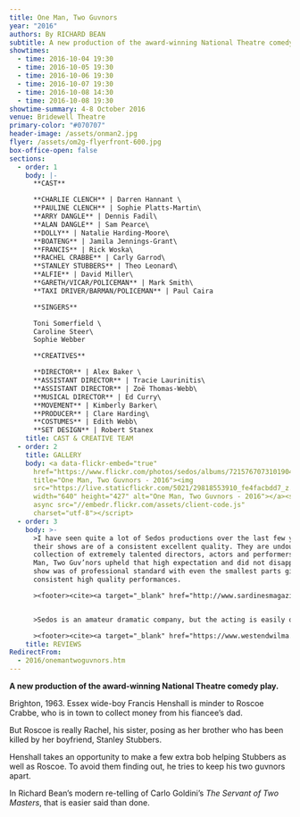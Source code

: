 ```yaml
---
title: One Man, Two Guvnors
year: "2016"
authors: By RICHARD BEAN
subtitle: A new production of the award-winning National Theatre comedy play
showtimes:
  - time: 2016-10-04 19:30
  - time: 2016-10-05 19:30
  - time: 2016-10-06 19:30
  - time: 2016-10-07 19:30
  - time: 2016-10-08 14:30
  - time: 2016-10-08 19:30
showtime-summary: 4-8 October 2016
venue: Bridewell Theatre
primary-color: "#070707"
header-image: /assets/onman2.jpg
flyer: /assets/om2g-flyerfront-600.jpg
box-office-open: false
sections:
  - order: 1
    body: |-
      **CAST**

      **CHARLIE CLENCH** | Darren Hannant \
      **PAULINE CLENCH** | Sophie Platts-Martin\
      **ARRY DANGLE** | Dennis Fadil\
      **ALAN DANGLE** | Sam Pearce\
      **DOLLY** | Natalie Harding-Moore\
      **BOATENG** | Jamila Jennings-Grant\
      **FRANCIS** | Rick Woska\
      **RACHEL CRABBE** | Carly Garrod\
      **STANLEY STUBBERS** | Theo Leonard\
      **ALFIE** | David Miller\
      **GARETH/VICAR/POLICEMAN** | Mark Smith\
      **TAXI DRIVER/BARMAN/POLICEMAN** | Paul Caira

      **SINGERS**

      Toni Somerfield \
      Caroline Steer\
      Sophie Webber

      **CREATIVES**

      **DIRECTOR** | Alex Baker \
      **ASSISTANT DIRECTOR** | Tracie Laurinitis\
      **ASSISTANT DIRECTOR** | Zoë Thomas-Webb\
      **MUSICAL DIRECTOR** | Ed Curry\
      **MOVEMENT** | Kimberly Barker\
      **PRODUCER** | Clare Harding\
      **COSTUMES** | Edith Webb\
      **SET DESIGN** | Robert Stanex
    title: CAST & CREATIVE TEAM
  - order: 2
    title: GALLERY
    body: <a data-flickr-embed="true"
      href="https://www.flickr.com/photos/sedos/albums/72157670731019044"
      title="One Man, Two Guvnors - 2016"><img
      src="https://live.staticflickr.com/5021/29818553910_fe4facbdd7_z.jpg"
      width="640" height="427" alt="One Man, Two Guvnors - 2016"></a><script
      async src="//embedr.flickr.com/assets/client-code.js"
      charset="utf-8"></script>
  - order: 3
    body: >-
      >I have seen quite a lot of Sedos productions over the last few years, and
      their shows are of a consistent excellent quality. They are undoubtedly a
      collection of extremely talented directors, actors and performers. One
      Man, Two Guv’nors upheld that high expectation and did not disappoint; the
      show was of professional standard with even the smallest parts giving
      consistent high quality performances.

      ><footer><cite><a target="_blank" href="http://www.sardinesmagazine.co.uk/reviews/review.php?REVIEW-Sedos-One%20Man,%20Two%20Guvnors&reviewsID=2581">One Man, Two Guvnors, 2016, Sardines</a></cite></footer>


      >Sedos is an amateur dramatic company, but the acting is easily on par with the professional show I saw previously. In fact, having seen Sedos in action before, it seems they are once again blurring the lines between professional and amateur theatre. In particular, they prove that the quality of a show is determined by those involved – and not whether anyone is getting paid.

      ><footer><cite><a target="_blank" href="https://www.westendwilma.com/review-one-man-two-guvnors-bridewell/">One Man, Two Guvnors, 2016, West End Wilma</a></cite></footer>
    title: REVIEWS
RedirectFrom:
  - 2016/onemantwoguvnors.htm
---
```

**A new production of the award-winning National Theatre comedy play.**

Brighton, 1963. Essex wide-boy Francis Henshall is minder to Roscoe Crabbe, who is in town to collect money from his fiancee’s dad.

But Roscoe is really Rachel, his sister, posing as her brother who has been killed by her boyfriend, Stanley Stubbers.

Henshall takes an opportunity to make a few extra bob helping Stubbers as well as Roscoe. To avoid them finding out, he tries to keep his two guvnors apart.

In Richard Bean’s modern re-telling of Carlo Goldini’s *The Servant of Two Masters*, that is easier said than done.